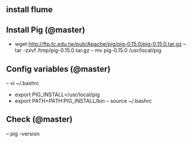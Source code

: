 ## install flume

## Install Pig (@master)
- wget http://ftp.tc.edu.tw/pub/Apache/pig/pig-0.15.0/pig-0.15.0.tar.gz
– tar -zxvf /tmp/pig-0.15.0.tar.gz
– mv pig-0.15.0 /usr/local/pig

## Config variables (@master)

– vi ~/.bashrc
- export PIG_INSTALL=/usr/local/pig
- export PATH=$PATH:$PIG_INSTALL/bin
– source ~/.bashrc

## Check (@master)
– pig -version